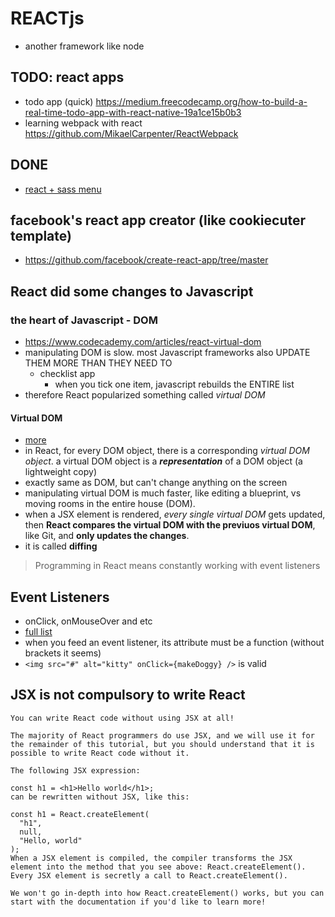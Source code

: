 # REACTjs
- another framework like node

## TODO: react apps
- todo app (quick) https://medium.freecodecamp.org/how-to-build-a-real-time-todo-app-with-react-native-19a1ce15b0b3
- learning webpack with react https://github.com/MikaelCarpenter/ReactWebpack

## DONE
- [react + sass menu](https://codepen.io/panzerstadt/pen/rdONWV?editors=0010)


## facebook's react app creator (like cookiecuter template)
- https://github.com/facebook/create-react-app/tree/master

## React did some changes to Javascript
### the heart of Javascript - DOM
- https://www.codecademy.com/articles/react-virtual-dom
- manipulating DOM is slow. most Javascript frameworks also UPDATE THEM MORE THAN THEY NEED TO
	- checklist app
		- when you tick one item, javascript rebuilds the ENTIRE list
- therefore React popularized something called *virtual DOM*

#### Virtual DOM
- [more](http://reactkungfu.com/2015/10/the-difference-between-virtual-dom-and-dom/)
- in React, for every DOM object, there is a corresponding *virtual DOM object*. a virtual DOM object is a ***representation*** of a DOM object (a lightweight copy)
- exactly same as DOM, but can't change anything on the screen
- manipulating virtual DOM is much faster, like editing a blueprint, vs moving rooms in the entire house (DOM).
- when a JSX element is rendered, *every single virtual DOM* gets updated, then **React compares the virtual DOM with the previuos virtual DOM**, like Git, and **only updates the changes**.
- it is called **diffing**

> Programming in React means constantly working with event listeners


## Event Listeners
- onClick, onMouseOver and etc
- [full list](https://reactjs.org/docs/events.html#supported-events)
- when you feed an event listener, its attribute must be a function (without brackets it seems)
- `<img src="#" alt="kitty" onClick={makeDoggy} />` is valid


## JSX is not compulsory to write React
	You can write React code without using JSX at all!

	The majority of React programmers do use JSX, and we will use it for the remainder of this tutorial, but you should understand that it is possible to write React code without it.

	The following JSX expression:

	const h1 = <h1>Hello world</h1>;
	can be rewritten without JSX, like this:

	const h1 = React.createElement(
	  "h1",
	  null,
	  "Hello, world"
	);
	When a JSX element is compiled, the compiler transforms the JSX element into the method that you see above: React.createElement(). Every JSX element is secretly a call to React.createElement().

	We won't go in-depth into how React.createElement() works, but you can start with the documentation if you'd like to learn more!
